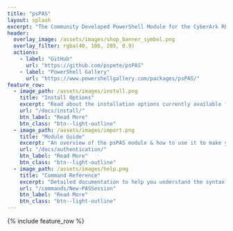 ```yaml
---
title: "psPAS"
layout: splash
excerpt: "The Community Developed PowerShell Module for the CyberArk REST API."
header:
  overlay_image: /assets/images/shop_banner_symbol.png
  overlay_filter: rgba(40, 106, 205, 0.9)
  actions:
    - label: "GitHub"
      url: "https://github.com/pspete/psPAS"
    - label: "PowerShell Gallery"
      url: "https://www.powershellgallery.com/packages/psPAS/"
feature_row:
  - image_path: /assets/images/install.png
    title: "Install Options"
    excerpt: "Read about the installation options currently available for psPAS."
    url: "/docs/install/"
    btn_label: "Read More"
    btn_class: "btn--light-outline"
  - image_path: /assets/images/import.png
    title: "Module Guide"
    excerpt: "An overview of the psPAS module & how to use it to make your life easier."
    url: "/docs/authentication/"
    btn_label: "Read More"
    btn_class: "btn--light-outline"
  - image_path: /assets/images/help.png
    title: "Command Reference"
    excerpt: "Detailed documentation to help you understand the syntax of psPAS commands."
    url: "/commands/New-PASSession"
    btn_label: "Read More"
    btn_class: "btn--light-outline"
---
```


{% include feature_row %}
